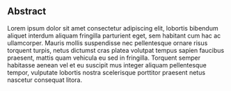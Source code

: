 ## Abstract

Lorem ipsum dolor sit amet consectetur adipiscing elit, lobortis bibendum aliquet interdum aliquam fringilla parturient eget, sem habitant cum hac ac ullamcorper. Mauris mollis suspendisse nec pellentesque ornare risus torquent turpis, netus dictumst cras platea volutpat tempus sapien faucibus praesent, mattis quam vehicula eu sed in fringilla. Torquent semper habitasse aenean vel et eu suscipit mus integer aliquam pellentesque tempor, vulputate lobortis nostra scelerisque porttitor praesent netus nascetur consequat litora.
